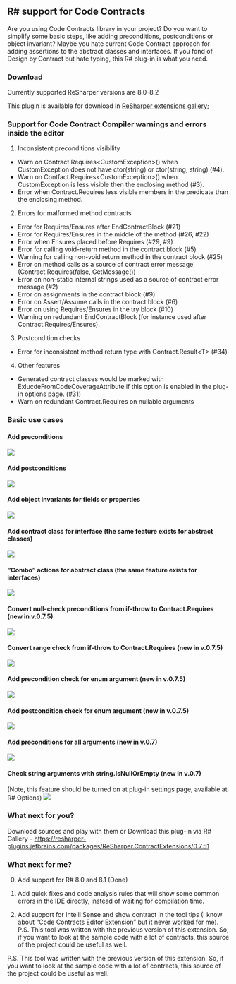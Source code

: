 R# support for Code Contracts 
----------------------------------

Are you using Code Contracts library in your project? Do you want to simplify some basic steps, like adding preconditions, postconditions or object invariant? Maybe you hate current Code Contract approach for adding assertions to the abstract classes and interfaces. If you fond of Design by Contract but hate typing, this R# plug-in is what you need.

### Download

Currently supported ReSharper versions are 8.0-8.2

This plugin is available for download in [ReSharper extensions gallery](https://resharper-plugins.jetbrains.com/packages/ReSharper.ContractExtensions/0.8.0);

### Support for Code Contract Compiler warnings and errors inside the editor

1. Inconsistent preconditions visibility
 - Warn on Contract.Requires&lt;CustomException&gt;() when CustomException does not have ctor(string) or ctor(string, string) (#4).
 - Warn on Contfact.Requires&lt;CustomException&gt;() when CustomException is less visible then the enclosing method (#3).
 - Error when Contract.Requires less visible members in the predicate than the enclosing method.

2. Errors for malformed method contracts
 - Error for Requires/Ensures after EndContractBlock (#21)
 - Error for Requires/Ensures in the middle of the method (#26, #22)
 - Error when Ensures placed before Requires (#29, #9)
 - Error for calling void-return method in the contract block (#5)
 - Warning for calling non-void return method in the contract block (#25)
 - Error on method calls as a source of contract error message (Contract.Requires(false, GetMessage())
 - Error on non-static internal strings used as a source of contract error message (#2)
 - Error on assignments in the contract block (#9)
 - Error on Assert/Assume calls in the contract block (#6)
 - Error on using Requires/Ensures in the try block (#10)
 - Warning on redundant EndContractBlock (for instance used after Contract.Requires/Ensures).

3. Postcondition checks
 - Error for inconsistent method return type with Contract.Result&lt;T&gt; (#34)

4. Other features
 - Generated contract classes would be marked with ExlucdeFromCodeCoverageAttribute if this option is enabled in the plug-in options page. (#31)
 - Warn on redundant Contract.Requires on nullable arguments

### Basic use cases

#### Add preconditions

![](https://raw.githubusercontent.com/SergeyTeplyakov/ReSharperContractExtensions/master/Content/Requires_avi.gif)

#### Add postconditions

![](https://raw.githubusercontent.com/SergeyTeplyakov/ReSharperContractExtensions/master/Content/Postcondition_avi.gif)

#### Add object invariants for fields or properties

![](https://github.com/SergeyTeplyakov/ReSharperContractExtensions/raw/master/Content/Invariant_avi.gif)

#### Add contract class for interface (the same feature exists for abstract classes)

![](https://github.com/SergeyTeplyakov/ReSharperContractExtensions/raw/master/Content/Interface_avi.gif)

#### “Combo” actions for abstract class (the same feature exists for interfaces)

![](https://github.com/SergeyTeplyakov/ReSharperContractExtensions/raw/master/Content/AbstractClassCombo_avi.gif)

#### Convert null-check preconditions from if-throw to Contract.Requires (new in v.0.7.5)
![](https://github.com/SergeyTeplyakov/ReSharperContractExtensions/raw/master/Content/075%20-%20ConvertPreconditionANE.gif)

#### Convert range check from if-throw to Contract.Requires (new in v.0.7.5)
![](https://github.com/SergeyTeplyakov/ReSharperContractExtensions/raw/master/Content/075%20-%20ConvertPreconditionWithAOR.gif)

#### Add precondition check for enum argument (new in v.0.7.5)
![](https://github.com/SergeyTeplyakov/ReSharperContractExtensions/raw/master/Content/075%20-%20EnumRequires.gif)

#### Add postcondition check for enum argument (new in v.0.7.5)
![](https://github.com/SergeyTeplyakov/ReSharperContractExtensions/raw/master/Content/075%20-%20EnsureEnums.gif)

#### Add preconditions for all arguments (new in v.0.7)
![](https://github.com/SergeyTeplyakov/ReSharperContractExtensions/raw/master/Content/07_MethodCombo.gif)

#### Check string arguments with string.IsNullOrEmpty (new in v.0.7)
(Note, this feature should be turned on at plug-in settings page, available at R# Options)
![](https://github.com/SergeyTeplyakov/ReSharperContractExtensions/raw/master/Content/08_StringCheck.gif)



### What next for you?
Download sources and play with them or
Download this plug-in via R# Gallery - https://resharper-plugins.jetbrains.com/packages/ReSharper.ContractExtensions/0.7.51

### What next for me?
0. Add support for R# 8.0 and 8.1 (Done)

1. Add quick fixes and code analysis rules that will show some common errors in the IDE directly, instead of waiting for compilation time.

2. Add support for Intelli Sense and show contract in the tool tips (I know about “Code Contracts Editor Extension” but it never worked for me).
P.S. This tool was written with the previous version of this extension. So, if you want to look at the sample code with a lot of contracts, this source of the project could be useful as well.

P.S. This tool was written with the previous version of this extension. So, if you want to look at the sample code with a lot of contracts, this source of the project could be useful as well.
